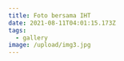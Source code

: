 ```yaml
---
title: Foto bersama IHT
date: 2021-08-11T04:01:15.173Z
tags:
  - gallery
image: /upload/img3.jpg
---
```

